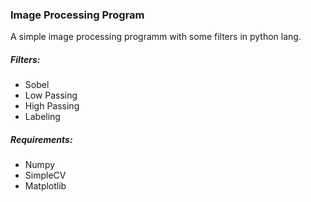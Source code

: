 ### Image Processing Program

A simple image processing programm with some filters in python lang.

##### Filters:

* Sobel
* Low Passing
* High Passing
* Labeling

##### Requirements:

* Numpy
* SimpleCV
* Matplotlib
